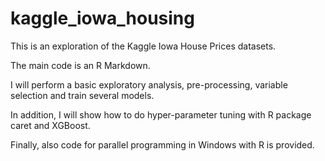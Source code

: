 # kaggle_iowa_housing

This is an exploration of the Kaggle Iowa House Prices datasets. 

The main code is an R Markdown.

I will perform a basic exploratory analysis, pre-processing, variable selection and train several models. 

In addition, I will show how to do hyper-parameter tuning with R package caret and XGBoost.

Finally, also code for parallel programming in Windows with R is provided. 
